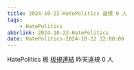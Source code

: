 ```yaml
---
title: 2024-10-22-HatePolitics 違規 0 人
tags:
    - HatePolitics
abbrlink: 2024-10-22-HatePolitics
date: HatePolitics-2024-10-22 12:00:00
---
```

HatePolitics 板 [板規連結](https://www.ptt.cc/bbs/HatePolitics/M.1617115262.A.D60.html)
昨天違規 0 人
